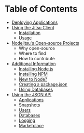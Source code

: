 
# Table of Contents

- [Deploying Applications](#Deploying_Applications)
- [Using the Jitsu Client](#Using_The_Jitsu_Client)
    - [Installation](#Installation)
    - [Usage](#Usage)
- [Nodejitsu's Open-source Projects](#Open_source_Projects)
    - Why open-source
    - Where to find
    - How to contribute
- [Additional Information](#Additional_Information)
    - [Installing Node.js](#Installing_Node)
    - [Installing NPM](#Installing_npm)
    - [New to Node?](#New_to_Node)
    - [Creating a package.json](#Package_Json)
    - [Using Databases](#Using_Databases)
- [Using the JSON API](handbook/blob/master/API.md#Using_The_API)
    - [Applications](handbook/blob/master/API.md#Applications)
    - [Snapshots](handbook/blob/master/API.md#Snapshots)
    - [Users](handbook/blob/master/API.md#Users)
    - [Databases](handbook/blob/master/API.md#Databases)
    - [Logging](handbook/blob/master/API.md#Logging)
    - [Marketplace](handbook/blob/master/API.md#Marketplace)

